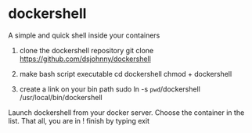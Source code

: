 # dockershell
A simple and quick shell inside your containers

1) clone the dockershell repository
git clone https://github.com/dsjohnny/dockershell

2) make bash script executable
cd dockershell
chmod + dockershell

3) create a link on your bin path
sudo ln -s `pwd`/dockershell /usr/local/bin/dockershell

Launch dockershell from your docker server.
Choose the container in the list.
That all, you are in !
finish by typing exit


